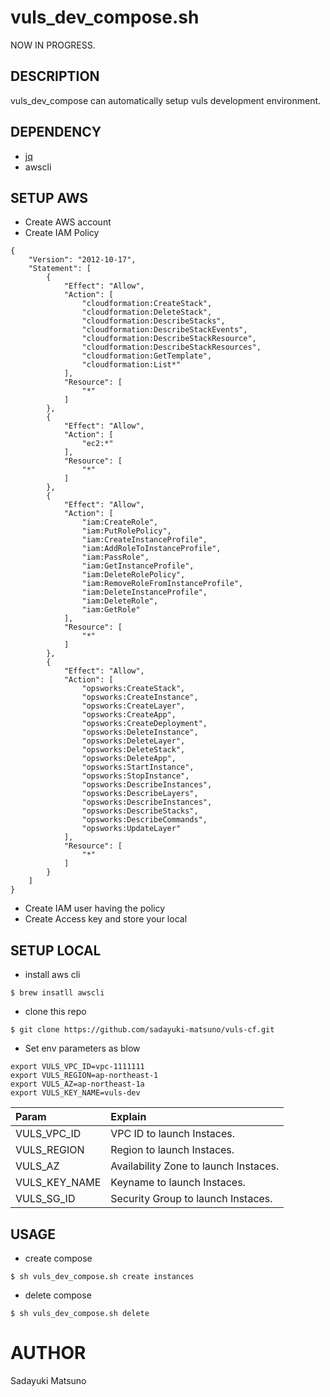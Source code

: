 # vuls_dev_compose.sh

NOW IN PROGRESS.

## DESCRIPTION

vuls_dev_compose can automatically setup vuls development environment.

## DEPENDENCY

- [jq](https://github.com/stedolan/jq)
- awscli

## SETUP AWS

- Create AWS account
- Create IAM Policy

```
{
    "Version": "2012-10-17",
    "Statement": [
        {
            "Effect": "Allow",
            "Action": [
                "cloudformation:CreateStack",
                "cloudformation:DeleteStack",
                "cloudformation:DescribeStacks",
                "cloudformation:DescribeStackEvents",
                "cloudformation:DescribeStackResource",
                "cloudformation:DescribeStackResources",
                "cloudformation:GetTemplate",
                "cloudformation:List*"
            ],
            "Resource": [
                "*"
            ]
        },
        {
            "Effect": "Allow",
            "Action": [
                "ec2:*"
            ],
            "Resource": [
                "*"
            ]
        },
        {
            "Effect": "Allow",
            "Action": [
                "iam:CreateRole",
                "iam:PutRolePolicy",
                "iam:CreateInstanceProfile",
                "iam:AddRoleToInstanceProfile",
                "iam:PassRole",
                "iam:GetInstanceProfile",
                "iam:DeleteRolePolicy",
                "iam:RemoveRoleFromInstanceProfile",
                "iam:DeleteInstanceProfile",
                "iam:DeleteRole",
                "iam:GetRole"
            ],
            "Resource": [
                "*"
            ]
        },
        {
            "Effect": "Allow",
            "Action": [
                "opsworks:CreateStack",
                "opsworks:CreateInstance",
                "opsworks:CreateLayer",
                "opsworks:CreateApp",
                "opsworks:CreateDeployment",
                "opsworks:DeleteInstance",
                "opsworks:DeleteLayer",
                "opsworks:DeleteStack",
                "opsworks:DeleteApp",
                "opsworks:StartInstance",
                "opsworks:StopInstance",
                "opsworks:DescribeInstances",
                "opsworks:DescribeLayers",
                "opsworks:DescribeInstances",
                "opsworks:DescribeStacks",
                "opsworks:DescribeCommands",
                "opsworks:UpdateLayer"
            ],
            "Resource": [
                "*"
            ]
        }
    ]
}
```

- Create IAM user having the policy
- Create Access key and store your local
## SETUP LOCAL

- install aws cli

```
$ brew insatll awscli
```

- clone this repo

```
$ git clone https://github.com/sadayuki-matsuno/vuls-cf.git
```

- Set env parameters as blow

```
export VULS_VPC_ID=vpc-1111111
export VULS_REGION=ap-northeast-1
export VULS_AZ=ap-northeast-1a
export VULS_KEY_NAME=vuls-dev
```

|Param|Explain|
|:--|:--|
|VULS_VPC_ID|VPC ID to launch Instaces.|
|VULS_REGION|Region to launch Instaces.|
|VULS_AZ|Availability Zone to launch Instaces.|
|VULS_KEY_NAME|Keyname to launch Instaces.|
|VULS_SG_ID|Security Group to launch Instaces.|


## USAGE

- create compose

```
$ sh vuls_dev_compose.sh create instances
```

- delete compose

```
$ sh vuls_dev_compose.sh delete
```

# AUTHOR

Sadayuki Matsuno
